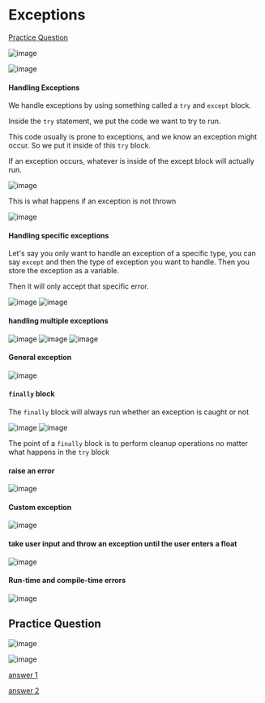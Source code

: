 # Exceptions

[Practice Question](#Practice-Question)

![image](https://user-images.githubusercontent.com/19383145/167750277-77aa3c74-f35a-4b61-84c7-c053e56df09d.png)

![image](https://user-images.githubusercontent.com/19383145/167750412-43ac3f0d-1472-42f5-8a44-6b3e0ad8c66c.png)

#### Handling Exceptions

We handle exceptions by using something called a `try` and `except` block. 

Inside the `try` statement, we put the code we want to try to run. 

This code usually is prone to exceptions, and we know an exception might occur. So we put it inside of this `try` block. 

If an exception occurs, whatever is inside of the except block will actually run.

![image](https://user-images.githubusercontent.com/19383145/167751647-a7fd0932-7c04-4367-93bd-abd6616809f9.png)

This is what happens if an exception is not thrown

![image](https://user-images.githubusercontent.com/19383145/167751725-c97f9289-37eb-4528-9992-54d01124af4e.png)

#### Handling specific exceptions

Let's say you only want to handle an exception of a specific type, you can say `except` and then the type of exception you want to handle. Then you store the exception as a variable. 

Then it will only accept that specific error.  

![image](https://user-images.githubusercontent.com/19383145/167752272-459ffd71-67d4-4e1d-9c7c-089d08afa4d2.png)
![image](https://user-images.githubusercontent.com/19383145/167753124-f61dd470-8835-4159-8263-0effebe44bdc.png)

#### handling multiple exceptions

![image](https://user-images.githubusercontent.com/19383145/167754697-b18ad945-4766-4c7a-b971-3cc58c595f41.png)
![image](https://user-images.githubusercontent.com/19383145/167754746-4c034697-b495-41ac-bcfb-e63894a102a4.png)
![image](https://user-images.githubusercontent.com/19383145/167754834-4575428c-2c65-47e2-a771-642499897b44.png)

#### General exception

![image](https://user-images.githubusercontent.com/19383145/167755097-a59e9d4a-4ea9-4881-b22c-4a640325dded.png)

#### `finally` block

The `finally` block will always run whether an exception is caught or not

![image](https://user-images.githubusercontent.com/19383145/167755663-642e0128-4f1e-4b13-a661-daf572df9c10.png)
![image](https://user-images.githubusercontent.com/19383145/167755714-a0b99853-aa6a-443f-9bc8-25329671f497.png)

The point of a `finally` block is to perform cleanup operations no matter what happens in the `try` block

#### raise an error

![image](https://user-images.githubusercontent.com/19383145/167756185-8ddba034-be60-4f63-8ab9-72e32ade75d9.png)

#### Custom exception

![image](https://user-images.githubusercontent.com/19383145/167756829-700ca0f2-47f1-4a34-b813-bb54d4a5ae84.png)

#### take user input and throw an exception until the user enters a float

![image](https://user-images.githubusercontent.com/19383145/167757504-67fe30cb-517c-4619-a239-e9a07375f52a.png)

#### Run-time and compile-time errors

![image](https://user-images.githubusercontent.com/19383145/167762246-93252286-f4bc-4446-a39d-8edfe2117fda.png)

## Practice Question

![image](https://user-images.githubusercontent.com/19383145/167763113-1d742e7f-8c93-4d8d-a5a6-2e71376966ed.png)

![image](https://user-images.githubusercontent.com/19383145/167763147-ec704858-597c-45ab-a36d-db63784f849c.png)

[answer 1](https://github.com/KellzCodes/python/blob/main/fundamentals/exceptions/practice1.py)

[answer 2](https://github.com/KellzCodes/python/blob/main/fundamentals/exceptions/practice2.py)
